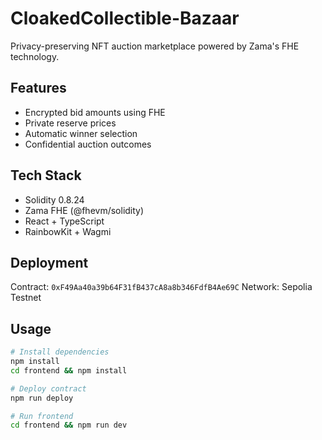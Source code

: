 # CloakedCollectible-Bazaar

Privacy-preserving NFT auction marketplace powered by Zama's FHE technology.

## Features

- Encrypted bid amounts using FHE
- Private reserve prices
- Automatic winner selection
- Confidential auction outcomes

## Tech Stack

- Solidity 0.8.24
- Zama FHE (@fhevm/solidity)
- React + TypeScript
- RainbowKit + Wagmi

## Deployment

Contract: `0xF49Aa40a39b64F31fB437cA8a8b346FdfB4Ae69C`
Network: Sepolia Testnet

## Usage

```bash
# Install dependencies
npm install
cd frontend && npm install

# Deploy contract
npm run deploy

# Run frontend
cd frontend && npm run dev
```
